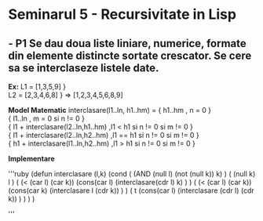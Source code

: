 # Seminarul 5 - Recursivitate in Lisp

## - P1 Se dau doua liste liniare, numerice, formate din elemente distincte sortate crescator. Se cere sa se interclaseze listele date.
**Ex:**
L1 = [1,3,5,9]    } <br>
L2 = [2,3,4,6,8]  }   => [1,2,3,4,5,6,8,9] <br>


**Model Matematic**
interclasare(l1..ln, h1..hm) = { h1..hm , n = 0 } <br>
                               { l1..ln , m = 0 si n != 0 } <br>
                    { l1 + interclasare(l2..ln,h1..hm) ,l1 < h1 si n != 0 si m != 0 } <br>
                    { l1 + interclasare(l2..ln,h2..hm) ,l1 == h1 si n != 0 si m != 0 } <br>
                    { h1 + interclasare(l1..ln,h2..hm) ,l1 > h1 si n != 0 si m != 0 } <br>

**Implementare**

'''ruby
(defun interclasare (l,k)
    (cond
        ( (AND (null l) (not (null k)) k) )
        ( (null k) l )
        ( (< (car l) (car k)) (cons(car l) (interclasare(cdr l) k) ) )
        ( (< (car l) (car k)) (cons(car k) (interclasare l (cdr k)) ) )
        ( t (cons(car l) (interclasare (cdr l) (cdr k)) ) )
    ) 
)

'''

